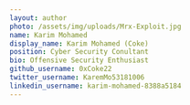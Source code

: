 ```yaml
---
layout: author
photo: /assets/img/uploads/Mrx-Exploit.jpg
name: Karim Mohamed
display_name: Karim Mohamed (Coke)
position: Cyber Security Conultant
bio: Offensive Security Enthusiast 
github_username: 0xCoke22
twitter_username: KaremMo53181006
linkedin_username: karim-mohamed-8388a5184
---
```

